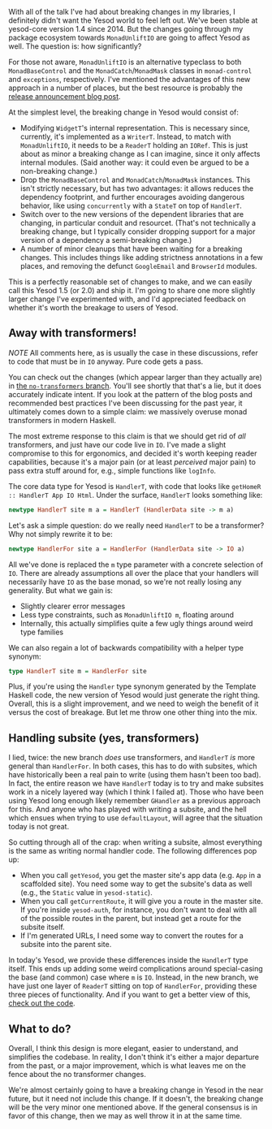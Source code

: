 With all of the talk I've had about breaking changes in my libraries,
I definitely didn't want the Yesod world to feel left out. We've been
stable at yesod-core version 1.4 since 2014. But the changes going
through my package ecosystem towards `MonadUnliftIO` are going to
affect Yesod as well. The question is: how significantly?

For those not aware, `MonadUnliftIO` is an alternative typeclass to
both `MonadBaseControl` and the `MonadCatch`/`MonadMask` classes in
`monad-control` and `exceptions`, respectively. I've mentioned the
advantages of this new approach in a number of places, but the best
resource is probably the
[release announcement blog post](https://www.fpcomplete.com/blog/2017/07/announcing-new-unliftio-library).

At the simplest level, the breaking change in Yesod would consist of:

* Modifying `WidgetT`'s internal representation. This is necessary
  since, currently, it's implemented as a `WriterT`. Instead, to match
  with `MonadUnliftIO`, it needs to be a `ReaderT` holding an
  `IORef`. This is just about as minor a breaking change as I can
  imagine, since it only affects internal modules. (Said another way:
  it could even be argued to be a non-breaking change.)
* Drop the `MonadBaseControl` and `MonadCatch`/`MonadMask`
  instances. This isn't strictly necessary, but has two advantages: it
  allows reduces the dependency footprint, and further encourages
  avoiding dangerous behavior, like using `concurrently` with a
  `StateT` on top of `HandlerT`.
* Switch over to the new versions of the dependent libraries that are
  changing, in particular conduit and resourcet. (That's not
  technically a breaking change, but I typically consider dropping
  support for a major version of a dependency a semi-breaking change.)
* A number of minor cleanups that have been waiting for a breaking
  changes. This includes things like adding strictness annotations in
  a few places, and removing the defunct `GoogleEmail` and `BrowserId`
  modules.

This is a perfectly reasonable set of changes to make, and we can
easily call this Yesod 1.5 (or 2.0) and ship it. I'm going to share
one more slightly larger change I've experimented with, and I'd
appreciated feedback on whether it's worth the breakage to users of
Yesod.

## Away with transformers!

*NOTE* All comments here, as is usually the case in these discussions,
refer to code that must be in `IO` anyway. Pure code gets a pass.

You can check out the changes (which appear larger than they actually
are) in
[the `no-transformers` branch](https://github.com/yesodweb/yesod/pull/1466). You'll
see shortly that that's a lie, but it does accurately indicate
intent. If you look at the pattern of the blog posts and recommended
best practices I've been discussing for the past year, it ultimately
comes down to a simple claim: we massively overuse monad transformers
in modern Haskell.

The most extreme response to this claim is that we should get rid of
_all_ transformers, and just have our code live in `IO`. I've made a
slight compromise to this for ergonomics, and decided it's worth
keeping reader capabilities, because it's a major pain (or at least
_perceived_ major pain) to pass extra stuff around for, e.g., simple
functions like `logInfo`.

The core data type for Yesod is `HandlerT`, with code that looks like
`getHomeR :: HandlerT App IO Html`. Under the surface, `HandlerT`
looks something like:

```haskell
newtype HandlerT site m a = HandlerT (HandlerData site -> m a)
```

Let's ask a simple question: do we really need `HandlerT` to be a
transformer? Why not simply rewrite it to be:

```haskell
newtype HandlerFor site a = HandlerFor (HandlerData site -> IO a)
```

All we've done is replaced the `m` type parameter with a concrete
selection of `IO`. There are already assumptions all over the place
that your handlers will necessarily have `IO` as the base monad, so
we're not really losing any generality. But what we gain is:

* Slightly clearer error messages
* Less type constraints, such as `MonadUnliftIO m`, floating around
* Internally, this actually simplifies quite a few ugly things around
  weird type families

We can also regain a lot of backwards compatibility with a helper type
synonym:

```haskell
type HandlerT site m = HandlerFor site
```

Plus, if you're using the `Handler` type synonym generated by the
Template Haskell code, the new version of Yesod would just generate
the right thing. Overall, this is a slight improvement, and we need to
weigh the benefit of it versus the cost of breakage. But let me throw
one other thing into the mix.

## Handling subsite (yes, transformers)

I lied, twice: the new branch _does_ use transformers, and `HandlerT`
_is_ more general than `HandlerFor`. In both cases, this has to do
with subsites, which have historically been a real pain to write
(using them hasn't been too bad). In fact, the entire reason we have
`HandlerT` today is to try and make subsites work in a nicely layered
way (which I think I failed at). Those who have been using Yesod long
enough likely remember `GHandler` as a previous approach for this. And
anyone who has played with writing a subsite, and the hell which
ensues when trying to use `defaultLayout`, will agree that the
situation today is not great.

So cutting through all of the crap: when writing a subsite, almost
everything is the same as writing normal handler code. The following
differences pop up:

* When you call `getYesod`, you get the master site's app data
  (e.g. `App` in a scaffolded site). You need some way to get the
  subsite's data as well (e.g., the `Static` value in `yesod-static`).
* When you call `getCurrentRoute`, it will give you a route in the
  master site. If you're inside `yesod-auth`, for instance, you don't
  want to deal with all of the possible routes in the parent, but
  instead get a route for the subsite itself.
* If I'm generated URLs, I need some way to convert the routes for a
  subsite into the parent site.

In today's Yesod, we provide these differences inside the `HandlerT`
type itself. This ends up adding some weird complications around
special-casing the base (and common) case where `m` is `IO`. Instead,
in the new branch, we have just one layer of `ReaderT` sitting on top
of `HandlerFor`, providing these three pieces of functionality. And if
you want to get a better view of this,
[check out the code](https://github.com/yesodweb/yesod/blob/3e06942449cad0b52e218cb7e9f2c06b45b85e69/yesod-core/Yesod/Core/Class/Dispatch.hs#L38).

## What to do?

Overall, I think this design is more elegant, easier to understand,
and simplifies the codebase. In reality, I don't think it's either a
major departure from the past, or a major improvement, which is what
leaves me on the fence about the no transformer changes.

We're almost certainly going to have a breaking change in Yesod in the
near future, but it need not include this change. If it doesn't, the
breaking change will be the very minor one mentioned above. If the
general consensus is in favor of this change, then we may as well
throw it in at the same time.
